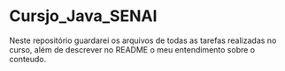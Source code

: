 # Cursjo_Java_SENAI
Neste repositório guardarei os arquivos de todas as tarefas realizadas no curso, além de descrever no README o meu entendimento sobre o conteudo.
